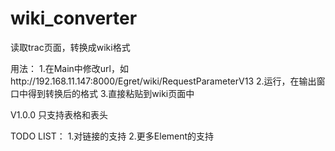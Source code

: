 wiki_converter
==============

读取trac页面，转换成wiki格式

用法：
1.在Main中修改url，如http://192.168.11.147:8000/Egret/wiki/RequestParameterV13
2.运行，在输出窗口中得到转换后的格式
3.直接粘贴到wiki页面中

V1.0.0
只支持表格和表头


TODO LIST：
1.对链接的支持
2.更多Element的支持
